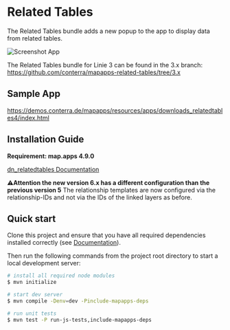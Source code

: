 # Related Tables

The Related Tables bundle adds a new popup to the app to display data from related tables.

![Screenshot App](https://github.com/conterra/mapapps-related-tables/blob/master/screenshot.JPG)

The Related Tables bundle for Linie 3 can be found in the 3.x branch:
https://github.com/conterra/mapapps-related-tables/tree/3.x

## Sample App
https://demos.conterra.de/mapapps/resources/apps/downloads_relatedtables4/index.html

## Installation Guide
**Requirement: map.apps 4.9.0**

[dn_relatedtables Documentation](https://github.com/conterra/mapapps-related-tables/tree/master/src/main/js/bundles/dn_relatedtables)

⚠️**Attention the new version 6.x has a different configuration than the previous version 5**
The relationship templates are now configured via the relationship-IDs and not via the IDs of the linked layers as before.

## Quick start

Clone this project and ensure that you have all required dependencies installed correctly (see [Documentation](https://docs.conterra.de/en/mapapps/latest/developersguide/getting-started/set-up-development-environment.html)).

Then run the following commands from the project root directory to start a local development server:

```bash
# install all required node modules
$ mvn initialize

# start dev server
$ mvn compile -Denv=dev -Pinclude-mapapps-deps

# run unit tests
$ mvn test -P run-js-tests,include-mapapps-deps
```
